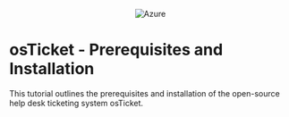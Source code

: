 <p align="center">
<img src="https://imgur.com/EVhaRNV" alt="Azure"/>
</p>

<h1>osTicket - Prerequisites and Installation</h1>
This tutorial outlines the prerequisites and installation of the open-source help desk ticketing system osTicket.<br />
